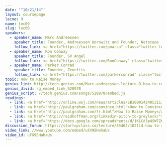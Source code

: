 ```yaml
---
date: '"10/21/14"'
layout: coursepage
lecno: 9
name: lec09
slug: lec09
speakers:
  - speaker_name: Marc Andreessen
    speaker_title: Founder, Andreessen Horowitz and Founder, Netscape
    follow_link: <a href="https://twitter.com/pmarca" class="twitter-follow-button" data-show-count="false" data-show-screen-name="true">Follow @pmarca</a>
  - speaker_name: Ron Conway
    speaker_title: Founder, SV Angel
    follow_link: <a href="https://twitter.com/RonConway" class="twitter-follow-button" data-show-count="false" data-show-screen-name="true">Follow @RonConway</a>
  - speaker_name: Parker Conrad
    speaker_title: Founder, Zenefits
    follow_link: <a href="https://twitter.com/parkerconrad" class="twitter-follow-button" data-show-count="false" data-show-screen-name="true">Follow @parkerconard</a>
topic: How to Raise Money
genius_link: http://tech.genius.com/Marc-andreessen-lecture-9-how-to-raise-money-annotated
genius_divid: rg_embed_link_528970
genius_script: //tech.genius.com/songs/528970/embed.js
readings:
  - link: <a href="http://online.wsj.com/news/articles/SB10001424053111903480904576512250915629460">Why Software is Eating the World</a> by Marc Andreessen
  - link: <a href="http://paulgraham.com/convince.html">How to Convince Investors</a> by Paul Graham
  - link: <a href="http://paulgraham.com/fr.html">How to Raise Money</a> by Paul Graham
  - link: <a href="http://reidhoffman.org/linkedin-pitch-to-greylock/">Linkedin’s Series B Pitch to Greylock</a> by Reid Hoffman
  - link: <a href="https://docs.google.com/spreadsheets/d/1KLCdlp4SW7Z64W_DWGwwuTIfH1GXRAMtPxv4EB5gKu0/edit?usp=sharing">Ron Conway's Recommended Reading List</a>
discussion_forum: https://startupclass.co/lecture/83462/102114-how-to-raise-moneybrbmarc-andreessenb-ifounder-andreessen-horowitz-and-founder-netscapeibrbron-conwayb-ifounder-sv-angelibrbben-silbermannb-ifounder--ceo-pinteresti-----
video_link: //www.youtube.com/embed/uFX95HahaUs
video_id: uFX95HahaUs
---
```

